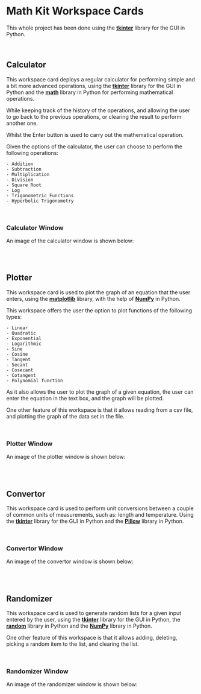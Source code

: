 # **Math Kit Workspace Cards**


This whole project has been done using the [**tkinter**](https://docs.python.org/3/library/tkinter.html) library for the GUI in Python.

<br>


## **Calculator**

This workspace card deploys a regular calculator for performing simple and a bit more advanced operations, using the [**tkinter**](https://docs.python.org/3/library/tkinter.html) library for the GUI in Python and the [**math**](https://docs.python.org/3/library/math.html) library in Python for performing mathematical operations.

While keeping track of the history of the operations, and allowing the user to go back to the previous operations, or clearing the result to perform another one.

Whilst the Enter button is used to carry out the mathematical operation.

Given the options of the calculator, the user can choose to perform the following operations:

    - Addition
    - Subtraction
    - Multiplication
    - Division
    - Square Root
    - Log
    - Trigonometric Functions
    - Hyperbolic Trigonometry

<br>

### **Calculator Window**

An image of the calculator window is shown below:


<br>

<br>


## **Plotter**

This workspace card is used to plot the graph of an equation that the user enters, using the [**matplotlib**](https://matplotlib.org/) library, with the help of [**NumPy**](https://www.dataquest.io/blog/numpy-tutorial-python/) in Python.

This workspace offers the user the option to plot functions of the following types:

    - Linear
    - Quadratic
    - Exponential
    - Logarithmic
    - Sine
    - Cosine
    - Tangent
    - Secant
    - Cosecant
    - Cotangent
    - Polynomial function

As it also allows the user to plot the graph of a given equation, the user can enter the equation in the text box, and the graph will be plotted.

One other feature of this workspace is that it allows reading from a csv file, and plotting the graph of the data set in the file.

<br>


### **Plotter Window**

An image of the plotter window is shown below:



<br>

<br>

## **Convertor**

This workspace card is used to perform unit conversions between a couple of common units of measurements, such as: length and temperature. Using the [**tkinter**](https://docs.python.org/3/library/tkinter.html) library for the GUI in Python and the [**Pillow**](https://github.com/python-pillow/Pillow) library in Python.

<br>


### **Convertor Window**

An image of the convertor window is shown below:


<br>

<br>


## **Randomizer**

This workspace card is used to generate random lists for a given input entered by the user, using the [**tkinter**](https://docs.python.org/3/library/tkinter.html) library for the GUI in Python, the [**random**](https://docs.python.org/3/library/random.html) library in Python and the [**NumPy**](https://www.dataquest.io/blog/numpy-tutorial-python/) library in Python.

One other feature of this workspace is that it allows adding, deleting, picking a random item to the list, and clearing the list.

<br>

### **Randomizer Window**

An image of the randomizer window is shown below:










